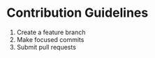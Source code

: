 # Contribution Guidelines

1. Create a feature branch
2. Make focused commits
3. Submit pull requests
